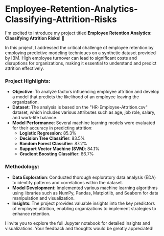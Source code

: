 # Employee-Retention-Analytics-Classifying-Attrition-Risks
I'm excited to introduce my project titled **Employee Retention Analytics: Classifying Attrition Risks**! 🚀

In this project, I addressed the critical challenge of employee retention by employing predictive modeling techniques on a synthetic dataset provided by IBM. High employee turnover can lead to significant costs and disruptions for organizations, making it essential to understand and predict attrition effectively.

### Project Highlights:
- **Objective**: To analyze factors influencing employee attrition and develop a model that predicts the likelihood of an employee leaving the organization.
- **Dataset**: The analysis is based on the "HR-Employee-Attrition.csv" dataset, which includes various attributes such as age, job role, salary, and work-life balance.
- **Model Performance**: Several machine learning models were evaluated for their accuracy in predicting attrition:
  - **Logistic Regression**: 85.3%
  - **Decision Tree Classifier**: 83.5%
  - **Random Forest Classifier**: 87.2%
  - **Support Vector Machine (SVM)**: 84.1%
  - **Gradient Boosting Classifier**: 86.7%

### Methodology:
- **Data Exploration**: Conducted thorough exploratory data analysis (EDA) to identify patterns and correlations within the dataset.
- **Model Development**: Implemented various machine learning algorithms using libraries such as NumPy, Pandas, Matplotlib, and Seaborn for data manipulation and visualization.
- **Insights**: The project provides valuable insights into the key predictors of employee attrition, enabling organizations to implement strategies to enhance retention.

I invite you to explore the full Jupyter notebook for detailed insights and visualizations. Your feedback and thoughts would be greatly appreciated!
